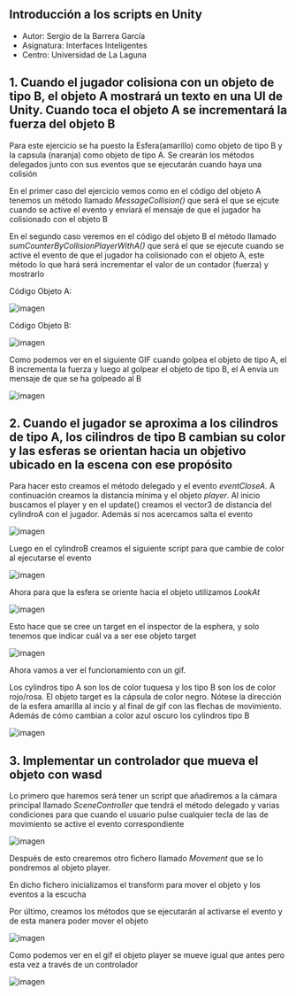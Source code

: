 ## Introducción a los scripts en Unity

* Autor: Sergio de la Barrera García
* Asignatura: Interfaces Inteligentes
* Centro: Universidad de La Laguna

## 1. Cuando el jugador colisiona con un objeto de tipo B, el objeto A mostrará un texto en una UI de Unity. Cuando toca el objeto A se incrementará la fuerza del objeto B

Para este ejercicio se ha puesto la Esfera(amarillo) como objeto de tipo B y la capsula (naranja) como objeto de tipo A. Se crearán los métodos delegados junto con sus eventos que se ejecutarán cuando haya una colisión

En el primer caso del ejercicio vemos como en el código del objeto A tenemos un método llamado *MessageCollision()* que será el que se ejcute cuando se active el evento y enviará el mensaje de que el jugador ha colisionado con el objeto B

En el segundo caso veremos en el código del objeto B el método llamado *sumCounterByCollisionPlayerWithA()* que será el que se ejecute cuando se active el evento de que el jugador ha colisionado con el objeto A, este método lo que hará será incrementar el valor de un contador (fuerza) y mostrarlo

Código Objeto A:

![imagen](./img/Captura1.PNG)

Código Objeto B:

![imagen](./img/Captura2.PNG)

Como podemos ver en el siguiente GIF cuando golpea el objeto de tipo A, el B incrementa la fuerza y luego al golpear el objeto de tipo B, el A envía un mensaje de que se ha golpeado al B

![imagen](./img/Captura3.gif)

## 2. Cuando el jugador se aproxima a los cilindros de tipo A, los cilindros de tipo B cambian su color y las esferas se orientan hacia un objetivo ubicado en la escena con ese propósito

Para hacer esto creamos el método delegado y el evento *eventCloseA*. A continuación creamos la distancia mínima y el objeto *player*. Al inicio buscamos el player y en el update() creamos el vector3 de distancia del cylindroA con el jugador. Además si nos acercamos salta el evento

![imagen](./img/Captura7.PNG)

Luego en el cylindroB creamos el siguiente script para que cambie de color al ejecutarse el evento

![imagen](./img/Captura8.PNG)

Ahora para que la esfera se oriente hacia el objeto utilizamos *LookAt*

![imagen](./img/Captura9.PNG)

Esto hace que se cree un target en el inspector de la esphera, y solo tenemos que indicar cuál va a ser ese objeto target

![imagen](./img/Captura10.PNG)

Ahora vamos a ver el funcionamiento con un gif.

Los cylindros tipo A son los de color tuquesa y los tipo B son los de color rojo/rosa. El objeto target es la cápsula de color negro. Nótese la dirección de la esfera amarilla al incio y al final de gif con las flechas de movimiento. Además de cómo cambian a color azul oscuro los cylindros tipo B


![imagen](./img/Captura11.gif)


## 3. Implementar un controlador que mueva el objeto con wasd

Lo primero que haremos será tener un script que añadiremos a la cámara principal llamado *SceneController* que tendrá el método delegado y varias condiciones para que cuando el usuario pulse cualquier tecla de las de movimiento se active el evento correspondiente

![imagen](./img/Captura4.PNG)

Después de esto crearemos otro fichero llamado *Movement* que se lo pondremos al objeto player.

En dicho fichero inicializamos el transform para mover el objeto y los eventos a la escucha

Por último, creamos los métodos que se ejecutarán al activarse el evento y de esta manera poder mover el objeto

![imagen](./img/Captura5.PNG)

Como podemos ver en el gif el objeto player se mueve igual que antes pero esta vez a través de un controlador

![imagen](./img/Captura6.gif)
